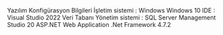 
Yazılım Konfigürasyon Bilgileri
İşletim sistemi : Windows Windows 10
IDE : Visual Studio 2022
Veri Tabanı Yönetim sistemi : SQL Server Management Studio 20
ASP.NET Web Application .Net Framework 4.7.2
